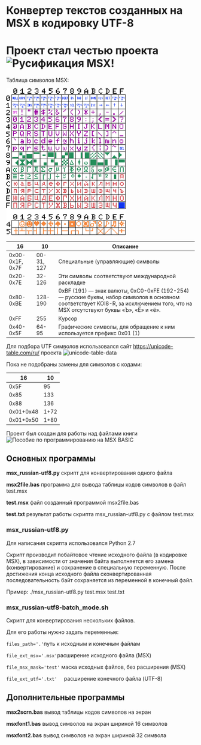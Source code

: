 # Конвертер текстов созданных на MSX в кодировку UTF-8

# Проект стал честью проекта ![Русификация MSX](https://github.com/mr-GreyWolf/MSX-Russification/tree/master/converter)!


Таблица символов MSX:

![Таблица символов MSX](msx_font-russian.png)

   16   |    10   | Описание 
--------| ------- | ---------------------------------------------------------------------------------
0x00-0x1F, 0x7F |	00-31, 127 | Специальные (управляющие) символы
0x20-0x7E | 32-126 |	Эти символы соответствуют международной раскладке
0x80-0xBE |	128-190 | 0xBF (191) — знак валюты, 0xС0-0xFE (192-254) — русские буквы, набор символов в основном соответствует KOI8-R, за исключением того, что на MSX отсутствуют буквы «Ъ», «Ё» и «ё».
0xFF      | 255     | Курсор
0x40-0x5F | 64-95   | Графические символы, для обращение к ним используется префикс 0x01 (1)

Для подбора UTF символов использовался сайт https://unicode-table.com/ru/ проекта ![unicode-table-data](https://github.com/unicode-table/unicode-table-data)

Пока не подобраны замены для символов с кодами:

 16    |   10 
------ | ------
0x5F    | 95
0x85    | 133
0x88    | 136
0x01+0x48  | 1+72
0x01+0x50  | 1+80

Проект был создан для работы над файлами книги ![Пособие по программированию на MSX BASIC](https://github.com/mr-GreyWolf/MSX-BASIC-Programming-Guide-Russian)

## Основных программы
**msx_russian-utf8.py** скрипт для конвертирования одного файла

**msx2file.bas** программа для вывода таблицы кодов символов в файл test.msx

**test.msx** файл созданный программой msx2file.bas

**test.txt** результат работы скрипта msx_russian-utf8.py с файлом test.msx

### msx_russian-utf8.py
Для написания скрипта использовался Python 2.7

Скрипт производит побайтовое чтение исходного файла (в кодировке MSX), в зависимости от значения байта выполняется его замена (конвертирование) и сохранение в специальную переменную. После достижения конца исходного файла сконвертированная последовательность байт сохраняется из переменной в конечный файл.

Пример: ./msx_russian-utf8.py test.msx test.txt

### msx_russian-utf8-batch_mode.sh
Скрипт для конвертирования нескольких файлов.

Для его работы нужно задать переменные:

` files_path='.' `путь к исходным и конечным файлам

` file_ext_msx='.msx' `расширение исходного файла (MSX)

` file_msx_mask='test' `	маска исходных файлов, без расширения (MSX)

` file_ext_utf='.txt'	` расширение конечного файла (UTF-8)

## Дополнительные программы

**msx2scrn.bas** вывод таблицы кодов символов на экран

**msxfont1.bas** вывод символов на экран шириной 16 символов

**msxfont2.bas** вывод символов на экран шириной 32 символа
